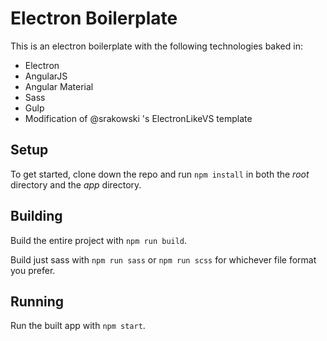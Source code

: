 # Electron Boilerplate

This is an electron boilerplate with the following technologies baked in:

- Electron
- AngularJS
- Angular Material
- Sass
- Gulp
- Modification of @srakowski 's ElectronLikeVS template


## Setup

To get started, clone down the repo and run `npm install` in both the *root* directory and the *app* directory.


## Building

Build the entire project with `npm run build`.

Build just sass with `npm run sass` or `npm run scss` for whichever file format you prefer.


## Running

Run the built app with `npm start`.
